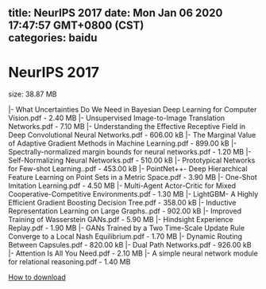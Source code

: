 
title: NeurIPS 2017
date: Mon Jan 06 2020 17:47:57 GMT+0800 (CST)    
categories: baidu
---

# NeurIPS 2017
size: 38.87 MB
 
 
|- What Uncertainties Do We Need in Bayesian Deep Learning for Computer Vision.pdf - 2.40 MB
|- Unsupervised Image-to-Image Translation Networks.pdf - 7.10 MB
|- Understanding the Effective Receptive Field in Deep Convolutional Neural Networks.pdf - 606.00 kB
|- The Marginal Value of Adaptive Gradient Methods in Machine Learning.pdf - 899.00 kB
|- Spectrally-normalized margin bounds for neural networks.pdf - 1.20 MB
|- Self-Normalizing Neural Networks.pdf - 510.00 kB
|- Prototypical Networks for Few-shot Learning..pdf - 453.00 kB
|- PointNet++- Deep Hierarchical Feature Learning on Point Sets in a Metric Space.pdf - 3.90 MB
|- One-Shot Imitation Learning.pdf - 4.50 MB
|- Multi-Agent Actor-Critic for Mixed Cooperative-Competitive Environments.pdf - 1.30 MB
|- LightGBM- A Highly Efficient Gradient Boosting Decision Tree.pdf - 358.00 kB
|- Inductive Representation Learning on Large Graphs..pdf - 902.00 kB
|- Improved Training of Wasserstein GANs.pdf - 5.90 MB
|- Hindsight Experience Replay.pdf - 1.90 MB
|- GANs Trained by a Two Time-Scale Update Rule Converge to a Local Nash Equilibrium.pdf - 1.70 MB
|- Dynamic Routing Between Capsules.pdf - 820.00 kB
|- Dual Path Networks.pdf - 926.00 kB
|- Attention Is All You Need.pdf - 2.10 MB
|- A simple neural network module for relational reasoning.pdf - 1.40 MB

[How to download](https://bpcam.bemobtrk.com/go/2ceec3aa-1ca2-46d6-b9ff-aaa5c184517c?jno=4693)